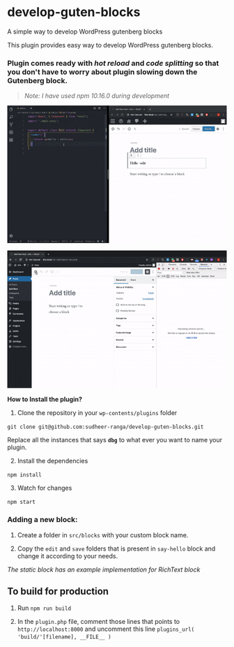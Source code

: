 # develop-guten-blocks

A simple way to develop WordPress gutenberg blocks

This plugin provides easy way to develop WordPress gutenberg blocks.

### Plugin comes ready with _hot reload_ and _code splitting_ so that you don't have to worry about plugin slowing down the Gutenberg block.

> _Note: I have used npm 10.16.0 during development_

![](gifs/hot-reload.gif)

![](gifs/code-splitting.gif)

**How to Install the plugin?**

1. Clone the repository in your `wp-contents/plugins` folder

`git clone git@github.com:sudheer-ranga/develop-guten-blocks.git`

Replace all the instances that says **`dbg`** to what ever you want to name your plugin.

2. Install the dependencies

`npm install`

3. Watch for changes

`npm start`

### Adding a new block:

1. Create a folder in `src/blocks` with your custom block name.

2. Copy the `edit` and `save` folders that is present in `say-hello` block and change it according to your needs.

_The static block has an example implementation for RichText block_

## To build for production

1. Run `npm run build`

2. In the `plugin.php` file, comment those lines that points to `http://localhost:8000` and uncomment this line `plugins_url( 'build/'[filename], __FILE__ )`
